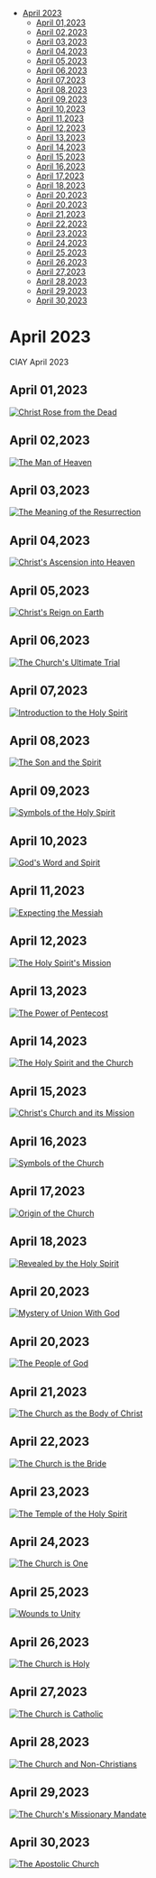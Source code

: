 <!-- toc -->

- [April 2023](#april-2023)
  * [April 01,2023](#april-012023)
  * [April 02,2023](#april-022023)
  * [April 03,2023](#april-032023)
  * [April 04,2023](#april-042023)
  * [April 05,2023](#april-052023)
  * [April 06,2023](#april-062023)
  * [April 07,2023](#april-072023)
  * [April 08,2023](#april-082023)
  * [April 09,2023](#april-092023)
  * [April 10,2023](#april-102023)
  * [April 11,2023](#april-112023)
  * [April 12,2023](#april-122023)
  * [April 13,2023](#april-132023)
  * [April 14,2023](#april-142023)
  * [April 15,2023](#april-152023)
  * [April 16,2023](#april-162023)
  * [April 17,2023](#april-172023)
  * [April 18,2023](#april-182023)
  * [April 20,2023](#april-202023)
  * [April 20,2023](#april-202023-1)
  * [April 21,2023](#april-212023)
  * [April 22,2023](#april-222023)
  * [April 23,2023](#april-232023)
  * [April 24,2023](#april-242023)
  * [April 25,2023](#april-252023)
  * [April 26,2023](#april-262023)
  * [April 27,2023](#april-272023)
  * [April 28,2023](#april-282023)
  * [April 29,2023](#april-292023)
  * [April 30,2023](#april-302023)

<!-- tocstop -->

# April 2023 #
CIAY April 2023

## April 01,2023 ##

[![Christ Rose from the Dead](https://raw.githubusercontent.com/fernal73/CIAY/main/April/jpgs/Day091.jpg)](https://youtu.be/Tj_ud1Z48Bg "Christ Rose from the Dead")

## April 02,2023 ##

[![The Man of Heaven](https://raw.githubusercontent.com/fernal73/CIAY/main/April/jpgs/Day092.jpg)](https://youtu.be/6h6nNB_DTss "The Man of Heaven")

## April 03,2023 ##

[![The Meaning of the Resurrection](https://raw.githubusercontent.com/fernal73/CIAY/main/April/jpgs/Day093.jpg)](https://youtu.be/HQ-0WYYmwJc "The Meaning of the Resurrection")

## April 04,2023 ##

[![Christ's Ascension into Heaven](https://raw.githubusercontent.com/fernal73/CIAY/main/April/jpgs/Day094.jpg)](https://youtu.be/p7np1ndthQ4 "Christ's Ascension into Heaven")

## April 05,2023 ##

[![Christ's Reign on Earth](https://raw.githubusercontent.com/fernal73/CIAY/main/April/jpgs/Day095.jpg)](https://youtu.be/cka4Rlaqnc0 "Christ's Reign on Earth")

## April 06,2023 ##

[![The Church's Ultimate Trial](https://raw.githubusercontent.com/fernal73/CIAY/main/April/jpgs/Day096.jpg)](https://youtu.be/TPFxg5qk2u4 "The Church's Ultimate Trial")

## April 07,2023 ##

[![Introduction to the Holy Spirit](https://raw.githubusercontent.com/fernal73/CIAY/main/April/jpgs/Day097.jpg)](https://youtu.be/1Bik8850Qho "Introduction to the Holy Spirit")

## April 08,2023 ##

[![The Son and the Spirit](https://raw.githubusercontent.com/fernal73/CIAY/main/April/jpgs/Day098.jpg)](https://youtu.be/lHRznF6t3H0 "The Son and the Spirit")

## April 09,2023 ##

[![Symbols of the Holy Spirit](https://raw.githubusercontent.com/fernal73/CIAY/main/April/jpgs/Day099.jpg)](https://youtu.be/uA4EMiHTDXc "Symbols of the Holy Spirit")

## April 10,2023 ##

[![God's Word and Spirit](https://raw.githubusercontent.com/fernal73/CIAY/main/April/jpgs/Day100.jpg)](https://youtu.be/3p6lOex_HYY "God's Word and Spirit")

## April 11,2023 ##

[![Expecting the Messiah](https://raw.githubusercontent.com/fernal73/CIAY/main/April/jpgs/Day101.jpg)](https://youtu.be/k8_tzvcmt6U "Expecting the Messiah")

## April 12,2023 ##

[![The Holy Spirit's Mission](https://raw.githubusercontent.com/fernal73/CIAY/main/April/jpgs/Day102.jpg)](https://youtu.be/voUIL3F52SM "The Holy Spirit's Mission")

## April 13,2023 ##

[![The Power of Pentecost](https://raw.githubusercontent.com/fernal73/CIAY/main/April/jpgs/Day103.jpg)](https://youtu.be/KrYVW6e7KlU "The Power of Pentecost")

## April 14,2023 ##

[![The Holy Spirit and the Church](https://raw.githubusercontent.com/fernal73/CIAY/main/April/jpgs/Day104.jpg)](https://youtu.be/jHn12HEK7_Y "The Holy Spirit and the Church")

## April 15,2023 ##

[![Christ's Church and its Mission](https://raw.githubusercontent.com/fernal73/CIAY/main/April/jpgs/Day105.jpg)](https://youtu.be/yqa4vRpCqa4 "Christ's Church and its Mission")

## April 16,2023 ##

[![Symbols of the Church](https://raw.githubusercontent.com/fernal73/CIAY/main/April/jpgs/Day106.jpg)](https://youtu.be/1hdmiUxMzv8 "Symbols of the Church")

## April 17,2023 ##

[![Origin of the Church](https://raw.githubusercontent.com/fernal73/CIAY/main/April/jpgs/Day107.jpg)](https://youtu.be/ciQomgy4GfY "Origin of the Church")

## April 18,2023 ##

[![Revealed by the Holy Spirit](https://raw.githubusercontent.com/fernal73/CIAY/main/April/jpgs/Day108.jpg)](https://youtu.be/94F98zuEmZY "Revealed by the Holy Spirit")

## April 20,2023 ##

[![Mystery of Union With God](https://raw.githubusercontent.com/fernal73/CIAY/main/April/jpgs/Day109.jpg)](https://youtu.be/2D7KgTR0ufg "Mystery of Union With God")

## April 20,2023 ##

[![The People of God](https://raw.githubusercontent.com/fernal73/CIAY/main/April/jpgs/Day110.jpg)](https://youtu.be/5j-RtRHnW74 "The People of God")

## April 21,2023 ##

[![The Church as the Body of Christ](https://raw.githubusercontent.com/fernal73/CIAY/main/April/jpgs/Day111.jpg)](https://youtu.be/xVNpSUnvTuE "The Church as the Body of Christ")

## April 22,2023 ##

[![The Church is the Bride](https://raw.githubusercontent.com/fernal73/CIAY/main/April/jpgs/Day112.jpg)](https://youtu.be/jgapDwdkVPs "The Church is the Bride")

## April 23,2023 ##

[![The Temple of the Holy Spirit](https://raw.githubusercontent.com/fernal73/CIAY/main/April/jpgs/Day113.jpg)](https://youtu.be/nGnzh8fKA9E "The Temple of the Holy Spirit")

## April 24,2023 ##

[![The Church is One](https://raw.githubusercontent.com/fernal73/CIAY/main/April/jpgs/Day114.jpg)](https://youtu.be/QbmMpHZ0vME "The Church is One")

## April 25,2023 ##

[![Wounds to Unity](https://raw.githubusercontent.com/fernal73/CIAY/main/April/jpgs/Day115.jpg)](https://youtu.be/YDq_YRUHjAY "Wounds to Unity")

## April 26,2023 ##

[![The Church is Holy](https://raw.githubusercontent.com/fernal73/CIAY/main/April/jpgs/Day116.jpg)](https://youtu.be/jHqmGsz9meI "The Church is Holy")

## April 27,2023 ##

[![The Church is Catholic](https://raw.githubusercontent.com/fernal73/CIAY/main/April/jpgs/Day117.jpg)](https://youtu.be/3enRAXivMvU "The Church is Catholic")

## April 28,2023 ##

[![The Church and Non-Christians](https://raw.githubusercontent.com/fernal73/CIAY/main/April/jpgs/Day118.jpg)](https://youtu.be/0kGYUsciaO0 "The Church and Non-Christians")

## April 29,2023 ##

[![The Church's Missionary Mandate](https://raw.githubusercontent.com/fernal73/CIAY/main/April/jpgs/Day119.jpg)](https://youtu.be/0PxJTjYPBBk "The Church's Missionary Mandate")

## April 30,2023 ##

[![The Apostolic Church](https://raw.githubusercontent.com/fernal73/CIAY/main/April/jpgs/Day120.jpg)](https://youtu.be/9mQlDJMdmP4 "The Apostolic Church")
